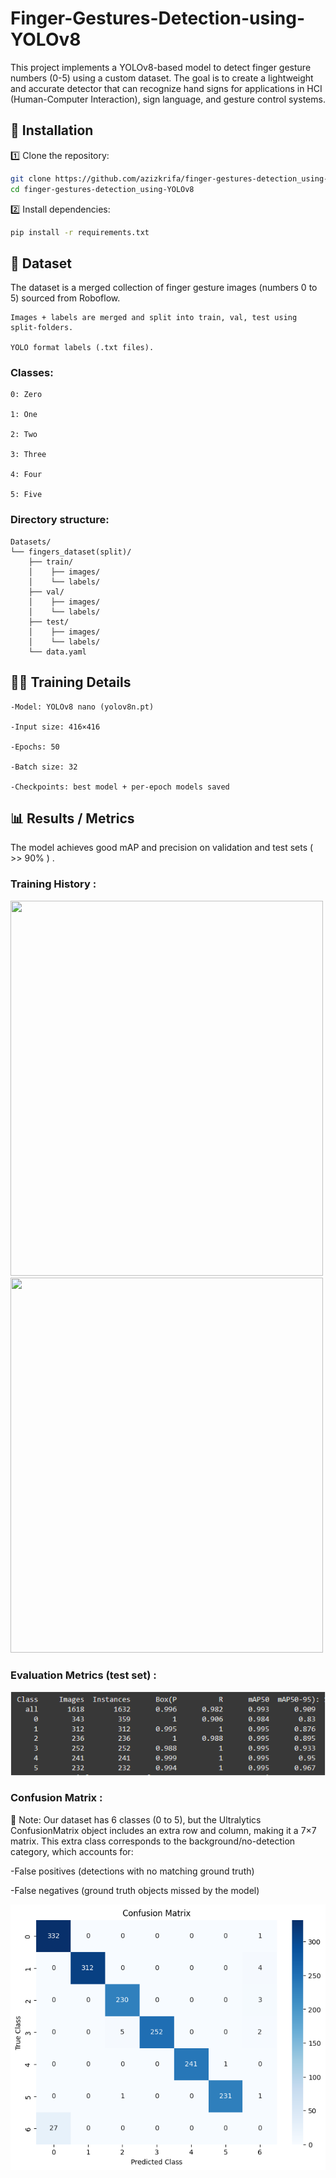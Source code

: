 # Finger-Gestures-Detection-using-YOLOv8
This project implements a YOLOv8-based model to detect finger gesture numbers (0-5) using a custom dataset. The goal is to create a lightweight and accurate detector that can recognize hand signs for applications in HCI (Human-Computer Interaction), sign language, and gesture control systems.

## 🚀 Installation

1️⃣ Clone the repository:
```bash
git clone https://github.com/azizkrifa/finger-gestures-detection_using-YOLOv8.git
cd finger-gestures-detection_using-YOLOv8
```

2️⃣ Install dependencies:
```bash
pip install -r requirements.txt
```

## 📂 Dataset

The dataset is a merged collection of finger gesture images (numbers 0 to 5) sourced from Roboflow.

    Images + labels are merged and split into train, val, test using split-folders.

    YOLO format labels (.txt files).

### Classes:

    0: Zero

    1: One

    2: Two

    3: Three

    4: Four

    5: Five

### Directory structure:

    Datasets/
    └── fingers_dataset(split)/
        ├── train/
        │    ├── images/
        │    └── labels/
        ├── val/
        │    ├── images/
        │    └── labels/
        ├── test/
        │    ├── images/
        │    └── labels/
        └── data.yaml


## 🏋️‍♂️ Training Details

    -Model: YOLOv8 nano (yolov8n.pt)

    -Input size: 416×416

    -Epochs: 50

    -Batch size: 32

    -Checkpoints: best model + per-epoch models saved

## 📊 Results / Metrics

  The model achieves good mAP and precision on validation and test sets ( >> 90% ) .

  ### Training History : 


<img src="https://github.com/user-attachments/assets/29307276-09f6-4567-b09b-30000c99d6e0" width="500" height="600">
<img src="https://github.com/user-attachments/assets/e8c31efb-b3e1-4325-87da-1b50b40e5649" width="500" height="600">


  ### Evaluation Metrics (test set) : 

  ![alt text](evalutaion.PNG)
  


  ### Confusion Matrix : 

  📝 Note: Our dataset has 6 classes (0 to 5), but the Ultralytics ConfusionMatrix object includes an extra row and column, making it a 7×7 matrix. This extra class corresponds to the background/no-detection category, which accounts for:
    
-False positives (detections with no matching ground truth)

-False negatives (ground truth objects missed by the model)

   ![alt text](Confusion_Matrix.png)

  


  

